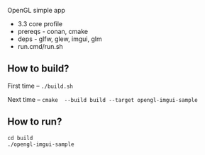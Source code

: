 OpenGL simple app
* 3.3 core profile
* prereqs - conan, cmake
* deps - glfw, glew, imgui, glm
* run.cmd/run.sh

## How to build?

First time – `./build.sh`

Next time – `cmake  --build build --target opengl-imgui-sample`

## How to run?

```shell script
cd build
./opengl-imgui-sample
```
